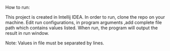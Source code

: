How to run:

This project is created in Intellij IDEA. In order to run, clone the repo on your machine.
Edit run configurations, in program arguments ,add complete file path which contains values listed.
When run, the program will output the result in run window.

Note:
Values in file must be separated by lines.